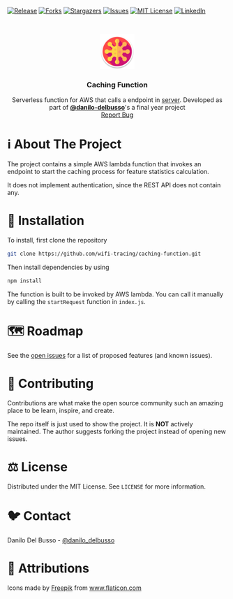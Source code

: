 [![Release][release-shield]][release-url]
[![Forks][forks-shield]][forks-url]
[![Stargazers][stars-shield]][stars-url]
[![Issues][issues-shield]][issues-url]
[![MIT License][license-shield]][license-url]
[![LinkedIn][linkedin-shield]][linkedin-url]

<!-- PROJECT LOGO -->
<br />
<p align="center">
  <a href="https://github.com/wifi-tracing/caching-function">
    <img src="docs/icon.png" alt="Logo" width="80" height="80">
  </a>

  <h3 align="center">Caching Function</h3>

  <p align="center">
   Serverless function for AWS that calls a endpoint in <a href="https://github.com/wifi-tracing/server">server</a>. Developed as part of <a href="https://github.com/danilo-delbusso"><b>@danilo-delbusso</b></a>'s a final year project
    <br />
    <a href="https://github.com/wifi-tracing/caching-function/issues">Report Bug</a>
  </p>
</p>


# ℹ About The Project

The project contains a simple AWS lambda function that invokes an endpoint to start the caching process for feature statistics calculation.

It does not implement authentication, since the REST API does not contain any.

# 💽 Installation

To install, first clone the repository

```zsh
git clone https://github.com/wifi-tracing/caching-function.git
```

Then install dependencies by using

```zsh
npm install
```

The function is built to be invoked by AWS lambda. You can call it manually by calling the `startRequest` function in `index.js`.

<!-- ROADMAP -->
# 🗺 Roadmap

See the [open issues](https://github.com/wifi-tracing/caching-function/issues) for a list of proposed features (and known issues).


<!-- CONTRIBUTING -->
# 💁 Contributing

Contributions are what make the open source community such an amazing place to be learn, inspire, and create.


The repo itself is just used to show the project. It is **NOT** actively maintained. The author suggests forking the project instead of opening new issues.

<!-- LICENSE -->
# ⚖ License

Distributed under the MIT License. See `LICENSE` for more information.

<!-- CONTACT -->
# 🐦 Contact

Danilo Del Busso - [@danilo_delbusso](https://twitter.com/danilo_delbusso)

# 🙏 Attributions

<div>Icons made by <a href="https://www.freepik.com" title="Freepik">Freepik</a> from <a href="https://www.flaticon.com/" title="Flaticon">www.flaticon.com</a></div>

<!-- MARKDOWN LINKS & IMAGES -->
<!-- https://www.markdownguide.org/basic-syntax/#reference-style-links -->
[release-shield]: https://img.shields.io/github/v/release/wifi-tracing/caching-function?style=for-the-badge
[release-url]: https://github.com/wifi-tracing/caching-function/releases
[forks-shield]: https://img.shields.io/github/forks/wifi-tracing/caching-function.svg?style=for-the-badge
[forks-url]: https://github.com/wifi-tracing/caching-function/network/members
[stars-shield]: https://img.shields.io/github/stars/wifi-tracing/caching-function.svg?style=for-the-badge
[stars-url]: https://github.com/wifi-tracing/caching-function/stargazers
[issues-shield]: https://img.shields.io/github/issues/wifi-tracing/caching-function.svg?style=for-the-badge
[issues-url]: https://github.com/wifi-tracing/caching-function/issues
[license-shield]: https://img.shields.io/github/license/wifi-tracing/caching-function?style=for-the-badge
[license-url]: https://github.com/wifi-tracing/caching-function/blob/master/LICENSE.txt
[linkedin-shield]: https://img.shields.io/badge/-LinkedIn-black.svg?style=for-the-badge&logo=linkedin&colorB=555
[linkedin-url]: https://www.linkedin.com/in/danilo-delbusso/
